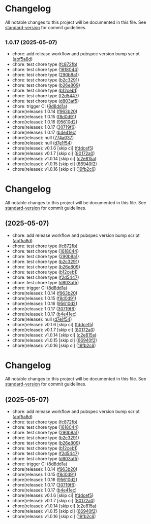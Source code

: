 # Changelog

All notable changes to this project will be documented in this file. See [standard-version](https://github.com/conventional-changelog/standard-version) for commit guidelines.

## <small>1.0.17 (2025-05-07)</small>

* chore: add release workflow and pubspec version bump script ([abf5a8d](https://github.com/kalaganov/theme_extensions_gen/commit/abf5a8d))
* chore: test chore type ([fc872fb](https://github.com/kalaganov/theme_extensions_gen/commit/fc872fb))
* chore: test chore type ([1618044](https://github.com/kalaganov/theme_extensions_gen/commit/1618044))
* chore: test chore type ([290b8a1](https://github.com/kalaganov/theme_extensions_gen/commit/290b8a1))
* chore: test chore type ([b2c3291](https://github.com/kalaganov/theme_extensions_gen/commit/b2c3291))
* chore: test chore type ([b26e809](https://github.com/kalaganov/theme_extensions_gen/commit/b26e809))
* chore: test chore type ([b12ceb1](https://github.com/kalaganov/theme_extensions_gen/commit/b12ceb1))
* chore: test chore type ([f2d5447](https://github.com/kalaganov/theme_extensions_gen/commit/f2d5447))
* chore: test chore type ([d803af5](https://github.com/kalaganov/theme_extensions_gen/commit/d803af5))
* chore: trigger CI ([8d8dd1a](https://github.com/kalaganov/theme_extensions_gen/commit/8d8dd1a))
* chore(release): 1.0.14 ([f963b20](https://github.com/kalaganov/theme_extensions_gen/commit/f963b20))
* chore(release): 1.0.15 ([f8d0d91](https://github.com/kalaganov/theme_extensions_gen/commit/f8d0d91))
* chore(release): 1.0.16 ([95610d2](https://github.com/kalaganov/theme_extensions_gen/commit/95610d2))
* chore(release): 1.0.17 ([30719f6](https://github.com/kalaganov/theme_extensions_gen/commit/30719f6))
* chore(release): 1.0.17 ([b4e41ec](https://github.com/kalaganov/theme_extensions_gen/commit/b4e41ec))
* chore(release): null ([774a037](https://github.com/kalaganov/theme_extensions_gen/commit/774a037))
* chore(release): null ([d7e1f54](https://github.com/kalaganov/theme_extensions_gen/commit/d7e1f54))
* chore(release): v0.1.6 [skip ci] ([fddcef5](https://github.com/kalaganov/theme_extensions_gen/commit/fddcef5))
* chore(release): v0.1.7 [skip ci] ([80172a0](https://github.com/kalaganov/theme_extensions_gen/commit/80172a0))
* chore(release): v1.0.14 [skip ci] ([c2e815a](https://github.com/kalaganov/theme_extensions_gen/commit/c2e815a))
* chore(release): v1.0.15 [skip ci] ([66940f2](https://github.com/kalaganov/theme_extensions_gen/commit/66940f2))
* chore(release): v1.0.16 [skip ci] ([19fb2c6](https://github.com/kalaganov/theme_extensions_gen/commit/19fb2c6))



# Changelog

All notable changes to this project will be documented in this file. See [standard-version](https://github.com/conventional-changelog/standard-version) for commit guidelines.

##  (2025-05-07)

* chore: add release workflow and pubspec version bump script ([abf5a8d](https://github.com/kalaganov/theme_extensions_gen/commit/abf5a8d))
* chore: test chore type ([fc872fb](https://github.com/kalaganov/theme_extensions_gen/commit/fc872fb))
* chore: test chore type ([1618044](https://github.com/kalaganov/theme_extensions_gen/commit/1618044))
* chore: test chore type ([290b8a1](https://github.com/kalaganov/theme_extensions_gen/commit/290b8a1))
* chore: test chore type ([b2c3291](https://github.com/kalaganov/theme_extensions_gen/commit/b2c3291))
* chore: test chore type ([b26e809](https://github.com/kalaganov/theme_extensions_gen/commit/b26e809))
* chore: test chore type ([b12ceb1](https://github.com/kalaganov/theme_extensions_gen/commit/b12ceb1))
* chore: test chore type ([f2d5447](https://github.com/kalaganov/theme_extensions_gen/commit/f2d5447))
* chore: test chore type ([d803af5](https://github.com/kalaganov/theme_extensions_gen/commit/d803af5))
* chore: trigger CI ([8d8dd1a](https://github.com/kalaganov/theme_extensions_gen/commit/8d8dd1a))
* chore(release): 1.0.14 ([f963b20](https://github.com/kalaganov/theme_extensions_gen/commit/f963b20))
* chore(release): 1.0.15 ([f8d0d91](https://github.com/kalaganov/theme_extensions_gen/commit/f8d0d91))
* chore(release): 1.0.16 ([95610d2](https://github.com/kalaganov/theme_extensions_gen/commit/95610d2))
* chore(release): 1.0.17 ([30719f6](https://github.com/kalaganov/theme_extensions_gen/commit/30719f6))
* chore(release): 1.0.17 ([b4e41ec](https://github.com/kalaganov/theme_extensions_gen/commit/b4e41ec))
* chore(release): null ([d7e1f54](https://github.com/kalaganov/theme_extensions_gen/commit/d7e1f54))
* chore(release): v0.1.6 [skip ci] ([fddcef5](https://github.com/kalaganov/theme_extensions_gen/commit/fddcef5))
* chore(release): v0.1.7 [skip ci] ([80172a0](https://github.com/kalaganov/theme_extensions_gen/commit/80172a0))
* chore(release): v1.0.14 [skip ci] ([c2e815a](https://github.com/kalaganov/theme_extensions_gen/commit/c2e815a))
* chore(release): v1.0.15 [skip ci] ([66940f2](https://github.com/kalaganov/theme_extensions_gen/commit/66940f2))
* chore(release): v1.0.16 [skip ci] ([19fb2c6](https://github.com/kalaganov/theme_extensions_gen/commit/19fb2c6))



# Changelog

All notable changes to this project will be documented in this file. See [standard-version](https://github.com/conventional-changelog/standard-version) for commit guidelines.

##  (2025-05-07)

* chore: add release workflow and pubspec version bump script ([abf5a8d](https://github.com/kalaganov/theme_extensions_gen/commit/abf5a8d))
* chore: test chore type ([fc872fb](https://github.com/kalaganov/theme_extensions_gen/commit/fc872fb))
* chore: test chore type ([1618044](https://github.com/kalaganov/theme_extensions_gen/commit/1618044))
* chore: test chore type ([290b8a1](https://github.com/kalaganov/theme_extensions_gen/commit/290b8a1))
* chore: test chore type ([b2c3291](https://github.com/kalaganov/theme_extensions_gen/commit/b2c3291))
* chore: test chore type ([b26e809](https://github.com/kalaganov/theme_extensions_gen/commit/b26e809))
* chore: test chore type ([b12ceb1](https://github.com/kalaganov/theme_extensions_gen/commit/b12ceb1))
* chore: test chore type ([f2d5447](https://github.com/kalaganov/theme_extensions_gen/commit/f2d5447))
* chore: test chore type ([d803af5](https://github.com/kalaganov/theme_extensions_gen/commit/d803af5))
* chore: trigger CI ([8d8dd1a](https://github.com/kalaganov/theme_extensions_gen/commit/8d8dd1a))
* chore(release): 1.0.14 ([f963b20](https://github.com/kalaganov/theme_extensions_gen/commit/f963b20))
* chore(release): 1.0.15 ([f8d0d91](https://github.com/kalaganov/theme_extensions_gen/commit/f8d0d91))
* chore(release): 1.0.16 ([95610d2](https://github.com/kalaganov/theme_extensions_gen/commit/95610d2))
* chore(release): 1.0.17 ([30719f6](https://github.com/kalaganov/theme_extensions_gen/commit/30719f6))
* chore(release): 1.0.17 ([b4e41ec](https://github.com/kalaganov/theme_extensions_gen/commit/b4e41ec))
* chore(release): v0.1.6 [skip ci] ([fddcef5](https://github.com/kalaganov/theme_extensions_gen/commit/fddcef5))
* chore(release): v0.1.7 [skip ci] ([80172a0](https://github.com/kalaganov/theme_extensions_gen/commit/80172a0))
* chore(release): v1.0.14 [skip ci] ([c2e815a](https://github.com/kalaganov/theme_extensions_gen/commit/c2e815a))
* chore(release): v1.0.15 [skip ci] ([66940f2](https://github.com/kalaganov/theme_extensions_gen/commit/66940f2))
* chore(release): v1.0.16 [skip ci] ([19fb2c6](https://github.com/kalaganov/theme_extensions_gen/commit/19fb2c6))
